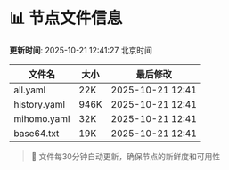 # 📊 节点文件信息

**更新时间**: 2025-10-21 12:41:27 北京时间

| 文件名 | 大小 | 最后修改 |
|--------|------|----------|
| all.yaml | 22K | 2025-10-21 12:41 |
| history.yaml | 946K | 2025-10-21 12:41 |
| mihomo.yaml | 32K | 2025-10-21 12:41 |
| base64.txt | 19K | 2025-10-21 12:41 |

> 🔄 文件每30分钟自动更新，确保节点的新鲜度和可用性
